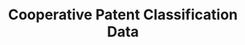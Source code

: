 ---
bigquery: https://console.cloud.google.com/bigquery?p=patents-public-data&d=cpc&page=dataset
citation: '“Cooperative Patent Classification” by the EPO and USPTO, for public use. '
contributors: EPO, USPTO
cost: None
description: Cooperative Patent Classification Data contains the scheme and definitions
  of the Cooperative Patent Classification system for classifying patent documents.
  The CPC is the result of a partnership between the EPO and the USPTO in their joint
  effort to develop a common, internationally compatible classification system for
  technical documents, in particular patent publications, which will be used by both
  offices in the patent granting process
documentation: https://www.cooperativepatentclassification.org/cpcSchemeAndDefinitions
last_edit: 04/06/2022, 06:36:12
location: https://www.cooperativepatentclassification.org/index
maintained_by: USPTO, EPO
schema_fields:
- not_allocatable
- notAllocatable
- limiting_references
- child_groups
- glossary
- additional_only
- breakdown_code
- dateRevised
- breakdownCode
- applicationReferences
- ipc_concordant
- application_references
- parents
- definition
- informative_references
- title_part
- symbol
- date_revised
- residual_references
- children
- status
- residualReferences
- level
- title_full
- titleFull
- sizeCache
- titlePart
- synonyms
- limitingReferences
- ipcConcordant
- informativeReferences
- childGroups
shortname: cooperative_patent_classification
tags:
- patents
- science
title: Cooperative Patent Classification Data
uuid: 984374a7-16e9-4b35-9445-458daceb01bf
---
